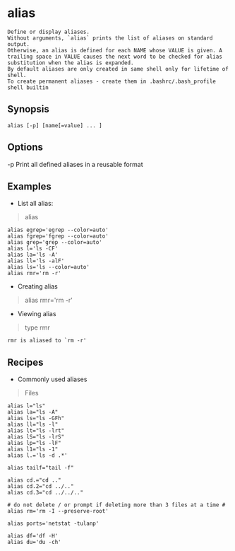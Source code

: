# alias

    Define or display aliases.  
    Without arguments, `alias` prints the list of aliases on standard output.
    Otherwise, an alias is defined for each NAME whose VALUE is given. A trailing space in VALUE causes the next word to be checked for alias substitution when the alias is expanded.
    By default aliases are only created in same shell only for lifetime of shell.
    To create permanent aliases - create them in .bashrc/.bash_profile
    shell builtin

## Synopsis

`alias [-p] [name[=value] ... ]`

## Options

-p
Print all defined aliases in a reusable format

## Examples

* List all alias:

> alias

    alias egrep='egrep --color=auto'
    alias fgrep='fgrep --color=auto'
    alias grep='grep --color=auto'
    alias l='ls -CF'
    alias la='ls -A'
    alias ll='ls -alF'
    alias ls='ls --color=auto'
    alias rmr='rm -r'

* Creating alias

> alias rmr='rm -r'

* Viewing alias

> type rmr

    rmr is aliased to `rm -r'

## Recipes

* Commonly used aliases

> Files

    alias l="ls"
    alias la="ls -A"
    alias ls="ls -GFh"
    alias ll="ls -l"
    alias lt="ls -lrt"
    alias lS="ls -lrS"
    alias lp="ls -lF"
    alias l1="ls -1"
    alias l.='ls -d .*'

    alias tailf="tail -f"

    alias cd.="cd .."
    alias cd.2="cd ../.."
    alias cd.3="cd ../../.."
    
    # do not delete / or prompt if deleting more than 3 files at a time #
    alias rm='rm -I --preserve-root'

    alias ports='netstat -tulanp'

    alias df='df -H'
    alias du='du -ch'
